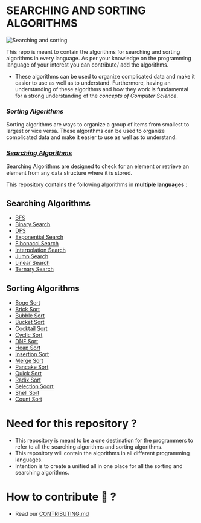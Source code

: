 # SEARCHING AND SORTING ALGORITHMS

![Searching and sorting](https://user-images.githubusercontent.com/91843271/191082254-748a2062-70a5-41b5-80fa-ed0d8681ecb4.png)

This repo is meant to contain the algorithms for searching and sorting algorithms in every language. As per your knowledge on the programming language of your interest you can contribute/ add the algorithms.


- These algorithms can be used to organize complicated data and make it easier to use as well as to understand. Furthermore, having an understanding of these algorithms and how they work is fundamental for a strong understanding of the *concepts of Computer Science*.


### *Sorting Algorithms*

Sorting algorithms are ways to organize a group of items from smallest to largest or vice versa. These algorithms can be used to organize complicated data and make it easier to use as well as to understand.

### <u>*Searching Algorithms*</u>
Searching Algorithms are designed to check for an element or retrieve an element from any data structure where it is stored.

This repository contains the following algorithms in **multiple languages** :


## Searching Algorithms
- [BFS]()
- [Binary Search](https://github.com/4N1Z/Sorting-Searching-Algorithms/tree/main/Searching/Binary-Search)
- [DFS](https://github.com/4N1Z/Sorting-Searching-Algorithms/tree/main/Searching/DFS)
- [Exponential Search](https://github.com/Jovin247/Sorting-Searching-Algorithms/tree/main/Searching/Exponential-Search)
- [Fibonacci Search](https://github.com/4N1Z/Sorting-Searching-Algorithms/tree/main/Searching/Fibonacci%20Search)
- [Interpolation Search](https://github.com/4N1Z/Sorting-Searching-Algorithms/tree/main/Searching/Interpolation-Search)
- [Jump Search](https://github.com/4N1Z/Sorting-Searching-Algorithms/tree/main/Searching/Jump-Search) 
- [Linear Search](https://github.com/4N1Z/Sorting-Searching-Algorithms/tree/main/Searching/Linear-Search)
- [Ternary Search](https://github.com/Jovin247/Sorting-Searching-Algorithms/tree/main/Searching/Ternary-Search)

## Sorting Algorithms
- [Bogo Sort](https://github.com/4N1Z/Sorting-Searching-Algorithms/tree/main/Sorting/Bogo%20Sort)
- [Brick Sort](https://github.com/Jovin247/Sorting-Searching-Algorithms/tree/main/Sorting/BrickSort)
- [Bubble Sort](https://github.com/4N1Z/Sorting-Searching-Algorithms/tree/main/Sorting/Bubble%20Sort)
- [Bucket Sort](https://github.com/4N1Z/Sorting-Searching-Algorithms/tree/main/Sorting/Bucket-Sort)
- [Cocktail Sort](https://github.com/Jovin247/Sorting-Searching-Algorithms/tree/main/Sorting/Cocktail%20Sort)
- [Cyclic Sort](https://github.com/Jovin247/Sorting-Searching-Algorithms/tree/main/Sorting/CyclicSort)
- [DNF Sort](https://github.com/Jovin247/Sorting-Searching-Algorithms/tree/main/Sorting/DNF%20Sort)
- [Heap Sort](https://github.com/Jovin247/Sorting-Searching-Algorithms/tree/main/Sorting/Heap%20Sort)
- [Insertion Sort](https://github.com/4N1Z/Sorting-Searching-Algorithms/tree/main/Sorting/Insertion%20Sort)
- [Merge Sort](https://github.com/4N1Z/Sorting-Searching-Algorithms/tree/main/Sorting/Merge-Sort)
- [Pancake Sort](https://github.com/Jovin247/Sorting-Searching-Algorithms/tree/main/Sorting/Pancake%20Sorting)
- [Quick Sort](https://github.com/4N1Z/Sorting-Searching-Algorithms/tree/main/Sorting/Quick%20Sort)
- [Radix Sort](https://github.com/4N1Z/Sorting-Searching-Algorithms/tree/main/Sorting/Radix%20Sort)
- [Selection Soort](https://github.com/4N1Z/Sorting-Searching-Algorithms/tree/main/Sorting)
- [Shell Sort](https://github.com/Jovin247/Sorting-Searching-Algorithms/tree/main/Sorting/Shell%20Sort)
- [Count Sort](https://github.com/4N1Z/Sorting-Searching-Algorithms/tree/main/Sorting/countsort)


# Need for this repository ? 
- This repository is meant to be a one destination for the programmers to refer to all the searching algorithms and sorting algorithms. 
- This repository will contain the algorithms in all different programming languages.
- Intention is to create a unified all in one place for all the sorting and searching algorithms.

# How to contribute 🤔 ?
- Read our [CONTRIBUTING.md](https://github.com/4N1Z/Sorting-Searching-Algorithms/blob/main/CONTRIBUTING.md)
